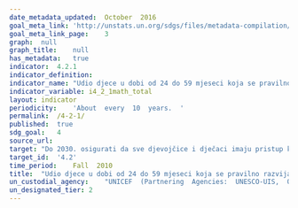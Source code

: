 ```yaml
---	
date_metadata_updated:	October  2016
goal_meta_link:	'http://unstats.un.org/sdgs/files/metadata-compilation/Metadata-Goal-4.pdf'
goal_meta_link_page:	3
graph:	null
graph_title:	null
has_metadata:	true
indicator:	4.2.1
indicator_definition:	
indicator_name:	"Udio djece u dobi od 24 do 59 mjeseci koja se pravilno razvijaju u smislu zdravlja, obrazovanja i psiho-socijalnog blagostanja, prema spolu"
indicator_variable:	i4_2_1math_total
layout:	indicator
periodicity:	'About  every  10  years.  '
permalink:	/4-2-1/
published:	true
sdg_goal:	4
source_url:	
target:	"Do 2030. osigurati da sve djevojčice i dječaci imaju pristup kvalitetnom razvoju tijekom ranog djetinjstva, skrbi i predškolskom obrazovanju kako bi bili spremni za osnovnoškolsko obrazovanje"
target_id:	'4.2'
time_period:	Fall  2010
title:	"Udio djece u dobi od 24 do 59 mjeseci koja se pravilno razvijaju u smislu zdravlja, obrazovanja i psiho-socijalnog blagostanja, prema spolu"
un_custodial_agency:	"UNICEF  (Partnering  Agencies:  UNESCO-UIS,  OECD)"
un_designated_tier:	2
---	
```

